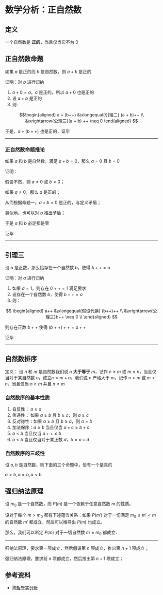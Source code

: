 # 数学分析：正自然数

[annotation]: <id> (686deead-7c74-4690-b4f6-b17460deac77)
[annotation]: <status> (public)
[annotation]: <create_time> (2020-03-18 23:40:35)
[annotation]: <category> (数学理论)
[annotation]: <comments> (false)
[annotation]: <topic> (数学分析)
[annotation]: <index> (3)
[annotation]: <url> (http://blog.ccyg.studio/article/686deead-7c74-4690-b4f6-b17460deac77)

<input class='mathjax align' value='left' type='hidden'/>

## 定义

一个自然数是 **正的**，当且仅当它不为 $0$

## 正自然数命题

如果 $a$ 是正的而 $b$ 是自然数，则 $a+b$ 是正的

证明：对 $b$ 进行归纳

1. $a + 0 = a$，$a$ 是正的，所以 $a + 0$ 也是正的
2. 设 $a + b$ 是正的
3. 则:

$$\begin{aligned}
a + (b++) &\xlongequal{引理二} (a + b)++ \\
&\xrightarrow{公理三}(a + b) ++ \neq 0 
\end{aligned}
$$

于是，$a + (b++)$ 也是正的，证毕

---

### 正自然数命题推论

如果 $a$ 和 $b$ 是自然数，满足 $a+ b = 0$，那么 $a=0$ 且 $b = 0$

证明：

假设不然，则 $a \neq 0$ 或 $b \neq 0$；

如果 $a \neq 0$，那么 $a$ 是正的；

从而根据命题一，$a + b = 0$ 是正的，与定义矛盾；

类似地，也可以对 $b$ 推出矛盾；

于是 $a$ 和 $b$ 必定都是零

证毕

---

## 引理三

设 $a$ 是正数，那么恰存在一个自然数 $b$，使得 $b++ =a$

证明：对 $a$ 进行归纳

1. 如果 $a = 1$，则存在 $0++ = 1$ 满足要求
2. 设存在一个自然数 $b$，使得 $b++ =a$
3. 则：

$$
\begin{aligned}
a++ &\xlongequal{假设代换} (b++)++ \\
&\xrightarrow{公理三}b++ \neq 0 \\
\end{aligned}
$$

则存在正数 $b++$ 使得 $(b++)++ = a++$

证毕

---

## 自然数排序

定义： 设 $n$ 和 $m$ 是自然数我们说 $n$ **大于等于** $m$，记作 $n \geqslant m$ 或 $m \leqslant n$，当且仅当对于某自然数 $a$，成立$n = m+a$，我们说 $n$ 严格大于 $m$，记作 $n > m$ 或 $m < n$，当且仅当 $n \geqslant m$ 并且 $n \neq m$ 

### 自然数序的基本性质

1. 自反性： $a \geqslant a$
2. 传递性： 如果 $a \geqslant b$ 且 $b \geqslant c$，则 $a \geqslant c$
3. 反对称性：如果 $a \geqslant b$ 且 $b \geqslant a$，则 $a = b$
4. 加法保序：$a \geqslant b$ 当且仅当 $a + c \geqslant b + c$
5. $a < b$ 当且仅当 $a++ \leqslant b$
6. $a < b$ 当且仅当对于某正数 $d$，$b = a + d$

### 自然数序的三歧性

设 $a, b$ 是自然数，则下面的三个命题中，恰有一个是真的

$a > b, a = b, a < b$

## 强归纳法原理

设 $m_0$ 是一个自然数，而 $P(m)$ 是一个依赖于任意自然数 $m$ 的性质。

设对于每个 $m > m_0$ 都有下述蕴含关系：如果 $P(m')$ 对于一切满足 $m_0 \leqslant m'< m$ 的自然数 $m'$ 都成立，然后可以推导出 $P(m)$ 也成立。

那么，我们可以断定 $P(m)$ 对于一切自然数 $m \geqslant m_0$ 都成立．

---

归纳法原理，要求第一项成立，然后假设第 $n$ 项成立，推出第 $n+1$ 项成立；

强归纳法原理，要求前 $n$ 项都成立，然后推出第 $n + 1$ 项成立；

## 参考资料

- [陶哲轩实分析](https://book.douban.com/subject/3235486/)